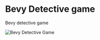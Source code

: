 # Bevy Detective game

Bevy detective game

![Bevy Detective Game](https://github.com/bartgut/bevy-detective-game/tree/master/readme_images/dialog_with_npc.png)